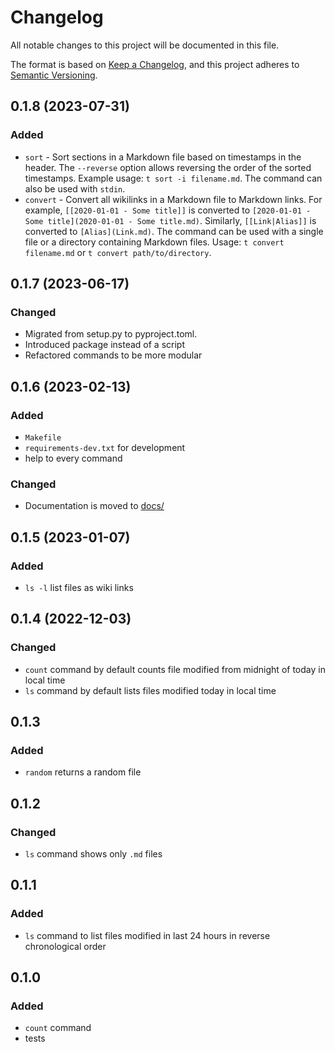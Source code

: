 # Changelog

All notable changes to this project will be documented in this file.

The format is based on [Keep a Changelog](https://keepachangelog.com/en/1.0.0/),
and this project adheres to [Semantic Versioning](https://semver.org/spec/v2.0.0.html).

## 0.1.8 (2023-07-31)

### Added

- `sort` - Sort sections in a Markdown file based on timestamps in the header. The `--reverse` option allows reversing the order of the sorted timestamps. Example usage: `t sort -i filename.md`. The command can also be used with `stdin`.
- `convert` - Convert all wikilinks in a Markdown file to Markdown links. For example, `[[2020-01-01 - Some title]]` is converted to `[2020-01-01 - Some title](2020-01-01 - Some title.md)`. Similarly, `[[Link|Alias]]` is converted to `[Alias](Link.md)`. The command can be used with a single file or a directory containing Markdown files. Usage: `t convert filename.md` or `t convert path/to/directory`.

## 0.1.7 (2023-06-17)

### Changed

- Migrated from setup.py to pyproject.toml.
- Introduced package instead of a script
- Refactored commands to be more modular

## 0.1.6 (2023-02-13)

### Added

- `Makefile`
- `requirements-dev.txt` for development
- help to every command

### Changed

- Documentation is moved to [docs/](docs/README.md)

## 0.1.5 (2023-01-07)

### Added

- `ls -l` list files as wiki links

## 0.1.4 (2022-12-03)

### Changed

- `count` command by default counts file modified from midnight of today in local time
- `ls` command by default lists files modified today in local time

## 0.1.3

### Added

- `random` returns a random file

## 0.1.2

### Changed

- `ls` command shows only `.md` files

## 0.1.1

### Added

- `ls` command to list files modified in last 24 hours in reverse chronological order

## 0.1.0

### Added

- `count` command
- tests
